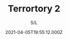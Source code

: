 ---
id: '42e0798b-2d8c-4b10-8e2c-725da3e2a956'
type: 'movie' # Filme, Série, Anime
title: "Terrortory 2"
synopsis: []
originalTitle: "Terrortory 2"
date: '2021-04-05T19:55:12.000Z'
update: '2021-04-05T19:55:12.000Z'
releaseDate: '2018-10-01T03:00:00.000Z'
imdb:
  rating: '4.5' # 8.5
  id: '' # tt0470752
duration: '1h 40 Min'
trailer:
  urls: [
    '8FRD0Z0i3sA',
  ]
tags: ['1080p']
genre: ['Terror'] #
quality: 'WEB-DL' # BluRay, WEB-DL, HDTV, WEB-DL4K, WEB-DLe
format: 'Mkv' # MKV, MP4, TS
audio: 'Português' # Dublado, Legendado, Dual Audio, Dub & Leg
subtitle: 'S/L' # Português, inglês,
size: '1.91 GB' # 4.8 GB
audioQuality: 10
videoQuality: 10
directors: []
#  - name: 'Lana Wachowski'
#    image: ''
#  - name: 'Lilly Wachowski'
#    image: ''
cast: []
#  - name: 'Keanu Reeves'
#    image: ''
#    characterName: 'Neo'
writers: []
#  - name: ''
#    image: ''
maturityRating:
  age: '' # L , 10, 12, 14, 16, 18
  topics: [''] # Violence, Illegal drugs, Inappropriate Language, Legal Drugs, Sexual Content, Extreme Violence
###########################################
download:
  
  - url: 'magnet:?xt=urn:btih:766B80B880E66698DB1B68C1AE4CA1A3B221310D&dn=Terrortory.2.2018.1080p.WEBRip.Dublado.mkv&tr=udp%3a%2f%2ftracker.openbittorrent.com%3a80%2fannounce&tr=udp%3a%2f%2ftracker.opentrackr.org%3a1337%2fannounce&tr=http%3a%2f%2fretracker.hq.ertelecom.ru%2fannounce'
    resolution: '1080p' # 720p, 1080p, 4K,
    audio: 'Dublado' # Dublado, Legendado, Dual Audio
    size: '' # 4.8 GB
    quality: '' # BluRay, WEB-DL
    format: '' # MKV
images:
  cover: '/assets/movies/terrortory-2.jpg'
  background: '/assets/movies/'
---